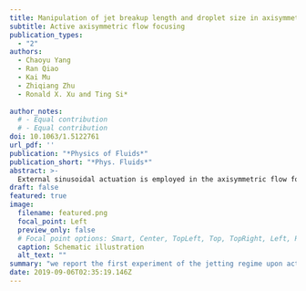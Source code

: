 ```yaml
---
title: Manipulation of jet breakup length and droplet size in axisymmetric flow focusing upon actuation
subtitle: Active axisymmetric flow focusing
publication_types:
  - "2"
authors:
  - Chaoyu Yang
  - Ran Qiao
  - Kai Mu
  - Zhiqiang Zhu
  - Ronald X. Xu and Ting Si*
 
author_notes:
  # - Equal contribution
  # - Equal contribution
doi: 10.1063/1.5122761
url_pdf: ''
publication: "*Physics of Fluids*"
publication_short: "*Phys. Fluids*"
abstract: >-
  External sinusoidal actuation is employed in the axisymmetric flow focusing (AFF) for generating uniform droplets in the jetting mode. The perturbations propagating along the meniscus surface can modulate the rupture of the liquid jet. Experiments indicate that the jet breakup length and the resultant droplet size can be precisely controlled in the synchronized regime, which are further confirmed by the scaling law. The finding of this study can help for better understanding of the underlying physics of actuation-aided AFF, and this active droplet generation method with fine robustness, high productivity, and nice process control would be advantageous for various potential applications.
draft: false
featured: true
image:
  filename: featured.png
  focal_point: Left
  preview_only: false
  # Focal point options: Smart, Center, TopLeft, Top, TopRight, Left, Right, BottomLeft, Bottom, BottomRight
  caption: Schematic illustration
  alt_text: ""
summary: "we report the first experiment of the jetting regime upon actuation in axisymmetric flow focusing (AFF) and study the effects of process parameters on the breakup length of the liquid jet and the size of resultant droplets quantitatively. "
date: 2019-09-06T02:35:19.146Z
---
```

